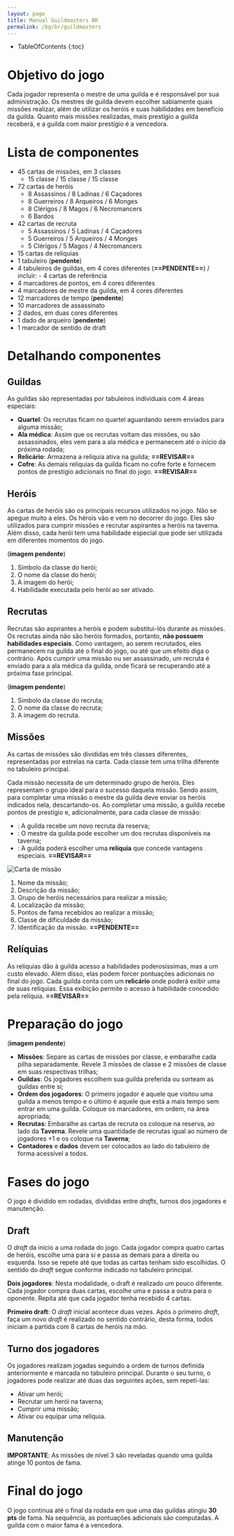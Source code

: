 ```yaml
---
layout: page
title: Manual Guildmasters BR
permalink: /bg/br/guildmasters
---
```

* TableOfContents
{:toc}

# Objetivo do jogo
Cada jogador representa o mestre de uma guilda e é responsável por sua administração. Os mestres de guilda devem escolher sabiamente quais missões realizar, além de utilizar os heróis e suas habilidades em benefício da guilda. Quanto mais missões realizadas, mais prestígio a guilda receberá, e a guilda com maior prestígio é a vencedora. 

# Lista de componentes
- 45 cartas de missões, em 3 classes
  - 15 classe <span class="glyphicon glyphicon-star"></span> / 15 classe <span class="glyphicon glyphicon-star"></span><span class="glyphicon glyphicon-star"></span> / 15 classe <span class="glyphicon glyphicon-star"></span><span class="glyphicon glyphicon-star"></span><span class="glyphicon glyphicon-star"></span>
- 72 cartas de heróis
  - 8 Assassinos / 8 Ladinas / 6 Caçadores
  - 8 Guerreiros / 8 Arqueiros / 6 Monges
  - 8 Clérigos / 8 Magos / 6 Necromancers
  - 6 Bardos
- 42 cartas de recruta
  - 5 Assassinos / 5 Ladinas / 4 Caçadores
  - 5 Guerreiros / 5 Arqueiros / 4 Monges
  - 5 Clérigos / 5 Magos / 4 Necromancers
- 15 cartas de relíquias
- 1 tabuleiro (**pendente**)
- 4 tabuleiros de guildas, em 4 cores diferentes (**==PENDENTE==**) / incluir: - 4 cartas de referência 
- 4 marcadores de pontos, em 4 cores diferentes
- 4 marcadores de mestre da guilda, em 4 cores diferentes
- 12 marcadores de tempo (**pendente**)
- 10 marcadores de assassinato
- 2 dados, em duas cores diferentes
- 1 dado de arqueiro (**pendente**)
- 1 marcador de sentido de draft

# Detalhando componentes
## Guildas
As guildas são representadas por tabuleiros individuais com 4 áreas especiais:
- **Quartel**: Os recrutas ficam no quartel aguardando serem enviados para alguma missão;
- **Ala médica**: Assim que os recrutas voltam das missões, ou são assassinados, eles vem para a ala médica e permanecem até o início da próxima rodada;
- **Relicário**: Armazena a relíquia ativa na guilda; **==REVISAR==**
- **Cofre**: As demais relíquias da guilda ficam no cofre forte e fornecem pontos de prestígio adicionais no final do jogo. **==REVISAR==**

## Heróis
As cartas de heróis são os principais recursos utilizados no jogo. Não se apegue muito a eles. Os hérois vão e vem no decorrer do jogo. Eles são utilizados para cumprir missões e recrutar aspirantes a heróis na taverna. Além disso, cada herói tem uma habilidade especial que pode ser utilizada em diferentes momentos do jogo.

(**imagem pendente**)

1. Símbolo da classe do herói;
1. O nome da classe do herói;
1. A imagem do herói;
1. Habilidade executada pelo herói ao ser ativado.

## Recrutas
Recrutas são aspirantes a heróis e podem substitui-lós durante as missões. Os recrutas ainda não são heróis formados, portanto, **não possuem habilidades especiais**. Como vantagem, ao serem recrutados, eles permanecem na guilda até o final do jogo, ou até que um efeito diga o contrário. Após cumprir uma missão ou ser assassinado, um recruta é enviado para a ala médica da guilda, onde ficará se recuperando até a próxima fase principal.

(**imagem pendente**)

1. Símbolo da classe do recruta;
1. O nome da classe do recruta;
1. A imagem do recruta.

## Missões
As cartas de missões são divididas em três classes diferentes, representadas por estrelas na carta. Cada classe tem uma trilha diferente no tabuleiro principal.

Cada missão necessita de um determinado grupo de heróis. Eles representam o grupo ideal para o sucesso daquela missão. Sendo assim, para completar uma missão o mestre da guilda deve enviar os heróis indicados nela, descartando-os. Ao completar uma missão, a guilda recebe pontos de prestígio e, adicionalmente, para cada classe de missão:

- <span class="glyphicon glyphicon-star"></span>: A guilda recebe um novo recruta da reserva;
- <span class="glyphicon glyphicon-star"></span><span class="glyphicon glyphicon-star"></span>: O mestre da guilda pode escolher um dos recrutas disponíveis na taverna;
- <span class="glyphicon glyphicon-star"></span><span class="glyphicon glyphicon-star"></span><span class="glyphicon glyphicon-star"></span>: A guilda poderá escolher uma **relíquia** que concede vantagens especiais. **==REVISAR==**

![Carta de missão]({{maykelsb.github.io}}/assets/img/bg/gm/questcard.png)

1. Nome da missão;
1. Descrição da missão;
1. Grupo de heróis necessários para realizar a missão;
1. Localização da missão;
1. Pontos de fama recebidos ao realizar a missão;
1. Classe de dificuldade da missão;
1. Identificação da missão. **==PENDENTE==**

## Relíquias
As relíquias dão à guilda acesso a habilidades poderosíssimas, mas a um custo elevado. Além disso, elas podem forcer pontuações adicionais no final do jogo.
Cada guilda conta com um **relicário** onde poderá exibir uma de suas relíquias. Essa exibição permite o acesso à habilidade concedido pela relíquia. **==REVISAR==**

# Preparação do jogo #

(**imagem pendente**)

- **Missões**: Separe as cartas de missões por classe, e embaralhe cada pilha separadamente. Revele 3 missões de classe <span class="glyphicon glyphicon-star"></span> e 2 missões de classe <span class="glyphicon glyphicon-star"></span><span class="glyphicon glyphicon-star"></span> em suas respectivas trilhas;
- **Guildas**: Os jogadores escolhem sua guilda preferida ou sorteam as guildas entre si;
- **Ordem dos jogadores**: O primeiro jogador é aquele que visitou uma guilda a menos tempo e o último é aquele que está a mais tempo sem entrar em uma guilda. Coloque os marcadores, em ordem, na área apropriada;
- **Recrutas**: Embaralhe as cartas de recruta os coloque na reserva, ao lado da **Taverna**. Revele uma quantidade de recrutas igual ao número de jogadores +1 e os coloque na **Taverna**;
- **Contadores** e **dados** devem ser colocados ao lado do tabuleiro de forma acessível a todos.

# Fases do jogo #
O jogo é dividido em rodadas, divididas entre _drafts_, turnos dos jogadores e manutenção.

## Draft ##
O _draft_ da inicio a uma rodada do jogo. Cada jogador compra quatro cartas de heróis, escolhe uma para si e passa as demais para a direita ou esquerda. Isso se repete até que todas as cartas tenham sido escolhidas. O sentido do _draft_ segue conforme indicado no tabuleiro principal.

**Dois jogadores**: Nesta modalidade, o draft é realizado um pouco diferente. Cada jogador compra duas cartas, escolhe uma e passa a outra para o oponente. Repita até que cada jogador tenha recebido 4 cartas.

**Primeiro draft**: O _draft_ inicial acontece duas vezes. Após o primeiro _draft_, faça um novo _draft_ é realizado no sentido contrário, desta forma, todos iniciam a partida com 8 cartas de heróis na mão.

## Turno dos jogadores ##
Os jogadores realizam jogadas seguindo a ordem de turnos definida anteriormente e marcada no tabuleiro principal. Durante o seu turno, o jogadores pode realizar até duas das seguintes ações, sem repetí-las:
 - Ativar um herói;
 - Recrutar um herói na taverna;
 - Cumprir uma missão;
 - Ativar ou equipar uma relíquia.

## Manutenção ##

**IMPORTANTE**: As missões de nível 3 são reveladas quando uma guilda atinge 10 pontos de fama.


# Final do jogo #
O jogo continua até o final da rodada em que uma das guildas atingiu **30 pts** de fama. Na sequência, as pontuações adicionais são computadas. A guilda com o maior fama é a vencedora.

